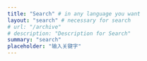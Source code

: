 ```yaml
---
title: "Search" # in any language you want
layout: "search" # necessary for search
# url: "/archive"
# description: "Description for Search"
summary: "search"
placeholder: "输入关键字"
---
```


